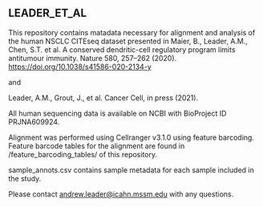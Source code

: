 ## LEADER_ET_AL

This repository contains matadata necessary for alignment and analysis of the human NSCLC CITEseq dataset presented in
 Maier, B., Leader, A.M., Chen, S.T. et al. A conserved dendritic-cell regulatory program limits antitumour immunity. Nature 580, 257–262 (2020). https://doi.org/10.1038/s41586-020-2134-y
 
and

Leader, A.M., Grout, J., et al. Cancer Cell, in press (2021).

All human sequencing data is available on NCBI with BioProject ID PRJNA609924.

Alignment was performed using Cellranger v3.1.0 using feature barcoding. Feature barcode tables for the alignment are found in /feature_barcoding_tables/ of this repository.

sample_annots.csv contains sample metadata for each sample included in the study.

Please contact andrew.leader@icahn.mssm.edu with any questions.
